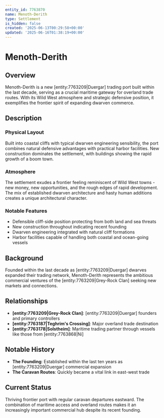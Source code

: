```yaml
---
entity_id: 7763870
name: Menoth-Derith
type: Settlement
is_hidden: false
created: '2025-06-13T00:29:58+00:00'
updated: '2025-06-16T01:38:19+00:00'
---
```


# Menoth-Derith

## Overview

Menoth-Derith is a new [entity:7763209|Duergar] trading port built within the last decade, serving as a crucial maritime gateway for overland trade routes. With its Wild West atmosphere and strategic defensive position, it exemplifies the frontier spirit of expanding dwarven commerce.

## Description

### Physical Layout

Built into coastal cliffs with typical dwarven engineering sensibility, the port combines natural defensive advantages with practical harbor facilities. New construction dominates the settlement, with buildings showing the rapid growth of a boom town.

### Atmosphere

The settlement exudes a frontier feeling reminiscent of Wild West towns - new money, new opportunities, and the rough edges of rapid development. The mix of established dwarven architecture and hasty human additions creates a unique architectural character.

### Notable Features

- Defensible cliff-side position protecting from both land and sea threats
- New construction throughout indicating recent founding
- Dwarven engineering integrated with natural cliff formations
- Harbor facilities capable of handling both coastal and ocean-going vessels

## Background

Founded within the last decade as [entity:7763209|Duergar] dwarves expanded their trading network, Menoth-Derith represents the ambitious commercial ventures of the [entity:7763209|Grey-Rock Clan] seeking new markets and connections.

## Relationships

- **[entity:7763209|Grey-Rock Clan]**: [entity:7763209|Duergar] founders and primary controllers
- **[entity:7763187|Teghrim's Crossing]**: Major overland trade destination
- **[entity:7763178|Solstheim]**: Maritime trading partner through vessels like those from [entity:7763868|Ni]

## Notable History

- **The Founding**: Established within the last ten years as [entity:7763209|Duergar] commercial expansion
- **The Caravan Routes**: Quickly became a vital link in east-west trade

## Current Status

Thriving frontier port with regular caravan departures eastward. The combination of maritime access and overland routes makes it an increasingly important commercial hub despite its recent founding.